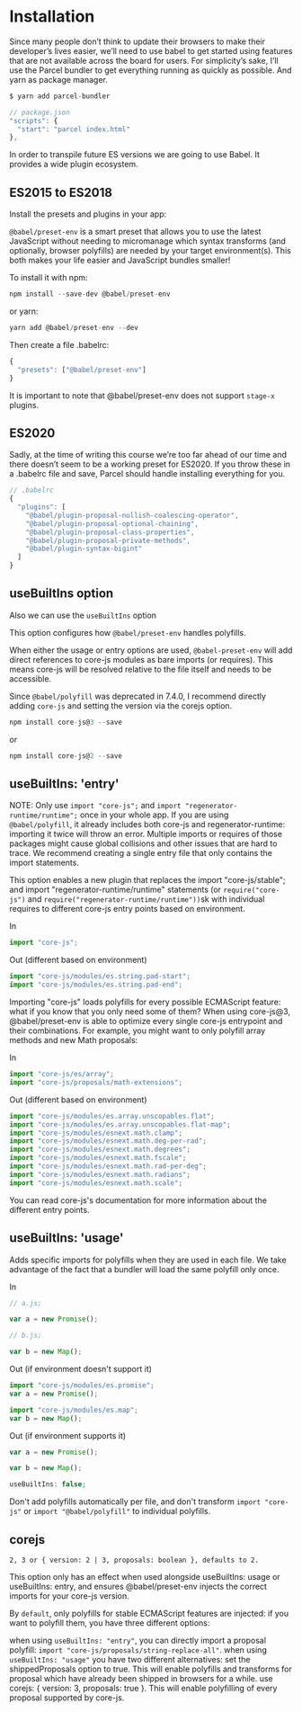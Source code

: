 # Installation

Since many people don’t think to update their browsers to make their developer’s lives easier, we’ll need to use babel to get started using features that are not available across the board for users. For simplicity’s sake, I’ll use the Parcel bundler to get everything running as quickly as possible. And yarn as package manager.

```js
$ yarn add parcel-bundler
```

```js
// package.json
"scripts": {
  "start": "parcel index.html"
},
```

In order to transpile future ES versions we are going to use Babel. It provides a wide plugin ecosystem.

## ES2015 to ES2018

Install the presets and plugins in your app:

`@babel/preset-env` is a smart preset that allows you to use the latest JavaScript without needing to micromanage which syntax transforms (and optionally, browser polyfills) are needed by your target environment(s). This both makes your life easier and JavaScript bundles smaller!

To install it with npm:

```js
npm install --save-dev @babel/preset-env
```

or yarn:

```js
yarn add @babel/preset-env --dev
```

Then create a file .babelrc:

```js
{
  "presets": ["@babel/preset-env"]
}
```

It is important to note that @babel/preset-env does not support `stage-x` plugins.

## ES2020

Sadly, at the time of writing this course we’re too far ahead of our time and there doesn’t seem to be a working preset for ES2020. If you throw these in a .babelrc file and save, Parcel should handle installing everything for you.

```js
// .babelrc
{
  "plugins": [
    "@babel/plugin-proposal-nullish-coalescing-operator",
    "@babel/plugin-proposal-optional-chaining",
    "@babel/plugin-proposal-class-properties",
    "@babel/plugin-proposal-private-methods",
    "@babel/plugin-syntax-bigint"
  ]
}
```

## useBuiltIns option

Also we can use the `useBuiltIns` option

This option configures how `@babel/preset-env` handles polyfills.

When either the usage or entry options are used, `@babel-preset-env` will add direct references to core-js modules as bare imports (or requires). This means core-js will be resolved relative to the file itself and needs to be accessible.

Since `@babel/polyfill` was deprecated in 7.4.0, I recommend directly adding `core-js` and setting the version via the corejs option.

```js
npm install core-js@3 --save
```

or

```js
npm install core-js@2 --save
```

## useBuiltIns: 'entry'

NOTE: Only use `import "core-js";` and `import "regenerator-runtime/runtime";` once in your whole app. If you are using `@babel/polyfill`, it already includes both core-js and regenerator-runtime: importing it twice will throw an error. Multiple imports or requires of those packages might cause global collisions and other issues that are hard to trace. We recommend creating a single entry file that only contains the import statements.

This option enables a new plugin that replaces the import "core-js/stable"; and import "regenerator-runtime/runtime" statements (or `require("core-js")` and `require("regenerator-runtime/runtime"))`sk with individual requires to different core-js entry points based on environment.

In

```js
import "core-js";
```

Out (different based on environment)

```js
import "core-js/modules/es.string.pad-start";
import "core-js/modules/es.string.pad-end";
```

Importing "core-js" loads polyfills for every possible ECMAScript feature: what if you know that you only need some of them? When using core-js@3, @babel/preset-env is able to optimize every single core-js entrypoint and their combinations. For example, you might want to only polyfill array methods and new Math proposals:

In

```js
import "core-js/es/array";
import "core-js/proposals/math-extensions";
```

Out (different based on environment)

```js
import "core-js/modules/es.array.unscopables.flat";
import "core-js/modules/es.array.unscopables.flat-map";
import "core-js/modules/esnext.math.clamp";
import "core-js/modules/esnext.math.deg-per-rad";
import "core-js/modules/esnext.math.degrees";
import "core-js/modules/esnext.math.fscale";
import "core-js/modules/esnext.math.rad-per-deg";
import "core-js/modules/esnext.math.radians";
import "core-js/modules/esnext.math.scale";
```

You can read core-js's documentation for more information about the different entry points.

## useBuiltIns: 'usage'

Adds specific imports for polyfills when they are used in each file. We take advantage of the fact that a bundler will load the same polyfill only once.

In

```js
// a.js;

var a = new Promise();
```

```js
// b.js;

var b = new Map();
```

Out (if environment doesn't support it)

```js
import "core-js/modules/es.promise";
var a = new Promise();
```

```js
import "core-js/modules/es.map";
var b = new Map();
```

Out (if environment supports it)

```js
var a = new Promise();

var b = new Map();
```

```js
useBuiltIns: false;
```

Don't add polyfills automatically per file, and don't transform `import "core-js"` or `import "@babel/polyfill"` to individual polyfills.

## corejs

`2, 3 or { version: 2 | 3, proposals: boolean }, defaults to 2.`

This option only has an effect when used alongside useBuiltIns: usage or useBuiltIns: entry, and ensures @babel/preset-env injects the correct imports for your core-js version.

By `default`, only polyfills for stable ECMAScript features are injected: if you want to polyfill them, you have three different options:

when using `useBuiltIns: "entry"`, you can directly import a proposal polyfill: `import "core-js/proposals/string-replace-all"`.
when using `useBuiltIns: "usage"` you have two different alternatives:
set the shippedProposals option to true. This will enable polyfills and transforms for proposal which have already been shipped in browsers for a while.
use corejs: { version: 3, proposals: true }. This will enable polyfilling of every proposal supported by core-js.
